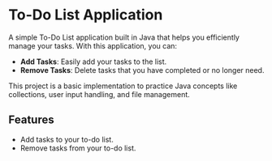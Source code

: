 # To-Do List Application

A simple To-Do List application built in Java that helps you efficiently manage your tasks. With this application, you can:

- **Add Tasks**: Easily add your tasks to the list.
- **Remove Tasks**: Delete tasks that you have completed or no longer need.

This project is a basic implementation to practice Java concepts like collections, user input handling, and file management.

## Features
- Add tasks to your to-do list.
- Remove tasks from your to-do list.
